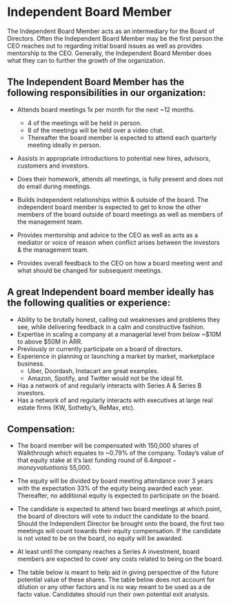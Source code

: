 # Independent Board Member
The Independent Board Member acts as an intermediary for the Board of Directors. Often the Independent Board Member may be the first person the CEO reaches out to regarding initial board issues as well as provides mentorship to the CEO. Generally, the Independent Board Member does what they can to further the growth of the organization. 

## The Independent Board Member has the following responsibilities in our organization:

- Attends board meetings 1x per month for the next ~12 months.
   - 4 of the meetings will be held in person.
   - 8 of the meetings will be held over a video chat.
   - Thereafter the board member is expected to attend each quarterly meeting ideally in person. 

- Assists in appropriate introductions to potential new hires, advisors, customers and investors. 

- Does their homework, attends all meetings, is fully present and does not do email during meetings. 

- Builds independent relationships within & outside of the board. The independent board member is expected to get to know the other members of the board outside of board meetings as well as members of the management team.

- Provides mentorship and advice to the CEO as well as acts as a mediator or voice of reason when conflict arises between the investors & the management team. 

- Provides overall feedback to the CEO on how a board meeting went and what should be changed for subsequent meetings. 


## A great Independent board member ideally has the following qualities or experience:
- Ability to be brutally honest, calling out weaknesses and problems they see, while delivering feedback in a calm and constructive fashion. 
- Expertise in scaling a company at a managerial level from below ~$10M to above $50M in ARR. 
- Previously or currently participate on a board of directors.
- Experience in planning or launching a market by market, marketplace business. 
   - Uber, Doordash, Instacart are great examples. 
   - Amazon, Spotify, and Twitter would not be the ideal fit.
- Has a network of and regularly interacts with Series A & Series B investors.
- Has a network of and regularly interacts with executives at large real estate firms (KW, Sotheby’s, ReMax, etc).


## Compensation: 
- The board member will be compensated with 150,000 shares of Walkthrough which equates to ~0.79% of the company. Today’s value of that equity stake at it’s last funding round of $6.4m post-money valuation  is ~$55,000.

- The equity will be divided by board meeting attendance over 3 years with the expectation 33% of the equity being awarded each year. Thereafter, no additional equity is expected to participate on the board. 

- The candidate is expected to attend two board meetings at which point, the board of directors will vote to induct the candidate to the board. Should the Independent Director be brought onto the board, the first two meetings will count towards their equity compensation. If the candidate is not voted to be on the board, no equity will be awarded. 

- At least until the company reaches a Series A investment, board members are expected to cover any costs related to being on the board. 

- The table below is meant to help aid in giving perspective of the future potential value of these shares. The table below does not account for dilution or any other factors and is no way meant to be used as a de facto value. Candidates should run their own potential exit analysis. 
